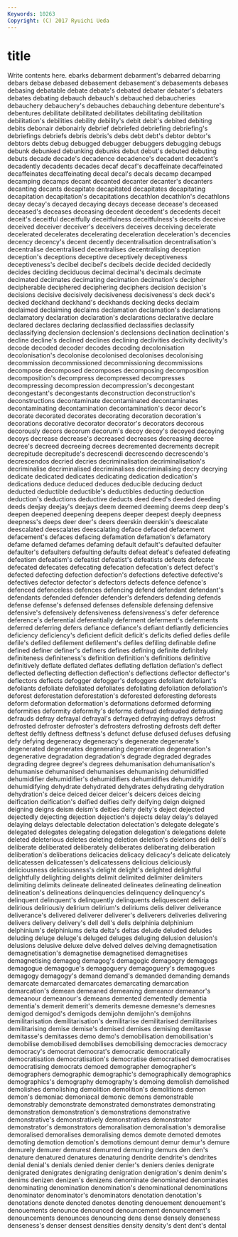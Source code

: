 ```yaml
---
Keywords: 10263 
Copyright: (C) 2017 Ryuichi Ueda
---
```


# title

Write contents here.
ebarks debarment debarment's debarred debarring debars debase debased debasement debasement's
debasements debases debasing debatable debate debate's debated debater debater's debaters
debates debating debauch debauch's debauched debaucheries debauchery debauchery's debauches debauching
debenture debenture's debentures debilitate debilitated debilitates debilitating debilitation debilitation's debilities
debility debility's debit debit's debited debiting debits debonair debonairly debrief
debriefed debriefing debriefing's debriefings debriefs debris debris's debs debt debt's
debtor debtor's debtors debts debug debugged debugger debuggers debugging debugs
debunk debunked debunking debunks debut debut's debuted debuting debuts decade
decade's decadence decadence's decadent decadent's decadently decadents decades decaf decaf's
decaffeinate decaffeinated decaffeinates decaffeinating decal decal's decals decamp decamped decamping
decamps decant decanted decanter decanter's decanters decanting decants decapitate decapitated
decapitates decapitating decapitation decapitation's decapitations decathlon decathlon's decathlons decay decay's
decayed decaying decays decease decease's deceased deceased's deceases deceasing decedent
decedent's decedents deceit deceit's deceitful deceitfully deceitfulness deceitfulness's deceits deceive
deceived deceiver deceiver's deceivers deceives deceiving decelerate decelerated decelerates decelerating
deceleration deceleration's decencies decency decency's decent decently decentralisation decentralisation's decentralise
decentralised decentralises decentralising deception deception's deceptions deceptive deceptively deceptiveness deceptiveness's
decibel decibel's decibels decide decided decidedly decides deciding deciduous decimal
decimal's decimals decimate decimated decimates decimating decimation decimation's decipher decipherable
deciphered deciphering deciphers decision decision's decisions decisive decisively decisiveness decisiveness's
deck deck's decked deckhand deckhand's deckhands decking decks declaim declaimed
declaiming declaims declamation declamation's declamations declamatory declaration declaration's declarations declarative
declare declared declares declaring declassified declassifies declassify declassifying declension declension's
declensions declination declination's decline decline's declined declines declining declivities declivity
declivity's decode decoded decoder decodes decoding decolonisation decolonisation's decolonise decolonised
decolonises decolonising decommission decommissioned decommissioning decommissions decompose decomposed decomposes decomposing
decomposition decomposition's decompress decompressed decompresses decompressing decompression decompression's decongestant decongestant's
decongestants deconstruction deconstruction's deconstructions decontaminate decontaminated decontaminates decontaminating decontamination decontamination's
decor decor's decorate decorated decorates decorating decoration decoration's decorations decorative
decorator decorator's decorators decorous decorously decors decorum decorum's decoy decoy's
decoyed decoying decoys decrease decrease's decreased decreases decreasing decree decree's
decreed decreeing decrees decremented decrements decrepit decrepitude decrepitude's decrescendi decrescendo
decrescendo's decrescendos decried decries decriminalisation decriminalisation's decriminalise decriminalised decriminalises decriminalising
decry decrying dedicate dedicated dedicates dedicating dedication dedication's dedications deduce
deduced deduces deducible deducing deduct deducted deductible deductible's deductibles deducting
deduction deduction's deductions deductive deducts deed deed's deeded deeding deeds
deejay deejay's deejays deem deemed deeming deems deep deep's deepen
deepened deepening deepens deeper deepest deeply deepness deepness's deeps deer
deer's deers deerskin deerskin's deescalate deescalated deescalates deescalating deface defaced
defacement defacement's defaces defacing defamation defamation's defamatory defame defamed defames
defaming default default's defaulted defaulter defaulter's defaulters defaulting defaults defeat
defeat's defeated defeating defeatism defeatism's defeatist defeatist's defeatists defeats defecate
defecated defecates defecating defecation defecation's defect defect's defected defecting defection
defection's defections defective defective's defectives defector defector's defectors defects defence
defence's defenced defenceless defences defencing defend defendant defendant's defendants defended
defender defender's defenders defending defends defense defense's defensed defenses defensible
defensing defensive defensive's defensively defensiveness defensiveness's defer deference deference's deferential
deferentially deferment deferment's deferments deferred deferring defers defiance defiance's defiant
defiantly deficiencies deficiency deficiency's deficient deficit deficit's deficits defied defies
defile defile's defiled defilement defilement's defiles defiling definable define defined
definer definer's definers defines defining definite definitely definiteness definiteness's definition
definition's definitions definitive definitively deflate deflated deflates deflating deflation deflation's
deflect deflected deflecting deflection deflection's deflections deflector deflector's deflectors deflects
defogger defogger's defoggers defoliant defoliant's defoliants defoliate defoliated defoliates defoliating
defoliation defoliation's deforest deforestation deforestation's deforested deforesting deforests deform deformation
deformation's deformations deformed deforming deformities deformity deformity's deforms defraud defrauded
defrauding defrauds defray defrayal defrayal's defrayed defraying defrays defrost defrosted
defroster defroster's defrosters defrosting defrosts deft defter deftest deftly deftness
deftness's defunct defuse defused defuses defusing defy defying degeneracy degeneracy's
degenerate degenerate's degenerated degenerates degenerating degeneration degeneration's degenerative degradation degradation's
degrade degraded degrades degrading degree degree's degrees dehumanisation dehumanisation's dehumanise
dehumanised dehumanises dehumanising dehumidified dehumidifier dehumidifier's dehumidifiers dehumidifies dehumidify dehumidifying
dehydrate dehydrated dehydrates dehydrating dehydration dehydration's deice deiced deicer deicer's
deicers deices deicing deification deification's deified deifies deify deifying deign
deigned deigning deigns deism deism's deities deity deity's deject dejected
dejectedly dejecting dejection dejection's dejects delay delay's delayed delaying delays
delectable delectation delectation's delegate delegate's delegated delegates delegating delegation delegation's
delegations delete deleted deleterious deletes deleting deletion deletion's deletions deli
deli's deliberate deliberated deliberately deliberates deliberating deliberation deliberation's deliberations delicacies
delicacy delicacy's delicate delicately delicatessen delicatessen's delicatessens delicious deliciously deliciousness
deliciousness's delight delight's delighted delightful delightfully delighting delights delimit delimited
delimiter delimiters delimiting delimits delineate delineated delineates delineating delineation delineation's
delineations delinquencies delinquency delinquency's delinquent delinquent's delinquently delinquents deliquescent deliria
delirious deliriously delirium delirium's deliriums delis deliver deliverance deliverance's delivered
deliverer deliverer's deliverers deliveries delivering delivers delivery delivery's dell dell's
dells delphinia delphinium delphinium's delphiniums delta delta's deltas delude deluded
deludes deluding deluge deluge's deluged deluges deluging delusion delusion's delusions
delusive deluxe delve delved delves delving demagnetisation demagnetisation's demagnetise demagnetised
demagnetises demagnetising demagog demagog's demagogic demagogry demagogs demagogue demagogue's demagoguery
demagoguery's demagogues demagogy demagogy's demand demand's demanded demanding demands demarcate
demarcated demarcates demarcating demarcation demarcation's demean demeaned demeaning demeanor demeanor's
demeanour demeanour's demeans demented dementedly dementia dementia's demerit demerit's demerits
demesne demesne's demesnes demigod demigod's demigods demijohn demijohn's demijohns demilitarisation
demilitarisation's demilitarise demilitarised demilitarises demilitarising demise demise's demised demises demising
demitasse demitasse's demitasses demo demo's demobilisation demobilisation's demobilise demobilised demobilises
demobilising democracies democracy democracy's democrat democrat's democratic democratically democratisation democratisation's
democratise democratised democratises democratising democrats demoed demographer demographer's demographers demographic
demographic's demographically demographics demographics's demography demography's demoing demolish demolished demolishes
demolishing demolition demolition's demolitions demon demon's demoniac demoniacal demonic demons
demonstrable demonstrably demonstrate demonstrated demonstrates demonstrating demonstration demonstration's demonstrations demonstrative
demonstrative's demonstratively demonstratives demonstrator demonstrator's demonstrators demoralisation demoralisation's demoralise demoralised
demoralises demoralising demos demote demoted demotes demoting demotion demotion's demotions
demount demur demur's demure demurely demurer demurest demurred demurring demurs
den den's denature denatured denatures denaturing dendrite dendrite's dendrites denial
denial's denials denied denier denier's deniers denies denigrate denigrated denigrates
denigrating denigration denigration's denim denim's denims denizen denizen's denizens denominate
denominated denominates denominating denomination denomination's denominational denominations denominator denominator's denominators
denotation denotation's denotations denote denoted denotes denoting denouement denouement's denouements
denounce denounced denouncement denouncement's denouncements denounces denouncing dens dense densely
denseness denseness's denser densest densities density density's dent dent's dental
